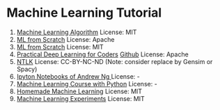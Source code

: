 # Machine Learning Tutorial

1. [Machine Learning Algorithm](https://github.com/rushter/MLAlgorithms) License: MIT
2. [ML from Scratch](https://github.com/jarfa/ML_from_scratch/) License: Apache
3. [ML from Scratch](https://github.com/eriklindernoren/ML-From-Scratch) License: MIT
4. [Practical Deep Learning for Coders](https://course.fast.ai/) [Github](https://github.com/fastai/course-v3) License: Apache
5. [NTLK](http://www.nltk.org/book/) License: CC-BY-NC-ND (Note: consider replace by Gensim or Spacy)
6. [Ipyton Notebooks of Andrew Ng ](https://github.com/jdwittenauer/ipython-notebooks) License: -
7. [Machine Learning Course with Python](https://github.com/machinelearningmindset/machine-learning-course) License: -
8. [Homemade Machine Learning](https://github.com/trekhleb/homemade-machine-learning) License: MIT
9. [Machine Learning Experiments](https://github.com/trekhleb/machine-learning-experiments) License: MIT
